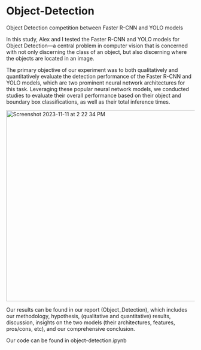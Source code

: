 # Object-Detection
Object Detection competition between Faster R-CNN and YOLO models

In this study, Alex and I tested the Faster R-CNN and YOLO models for Object Detection—a central problem in computer vision that is concerned with not only discerning the class of an object, but also discerning where the objects are located in an image. 

The primary objective of our experiment was to both qualitatively and quantitatively evaluate the detection performance of the Faster R-CNN and YOLO models, which are two prominent neural network architectures for this task. Leveraging these popular neural network models, we conducted studies to evaluate their overall performance based on their object and boundary box classifications, as well as their total inference times.

<img width="510" alt="Screenshot 2023-11-11 at 2 22 34 PM" src="https://github.com/alankct/Object-Detection/assets/86837040/263ea981-f3e5-4418-bd9a-73284d617658">

Our results can be found in our report (Object_Detection), which includes our methodology, hypothesis, (qualitative and quantitative) results, discussion, insights on the two models (their architectures, features, pros/cons, etc), and our comprehensive conclusion.

Our code can be found in object-detection.ipynb
